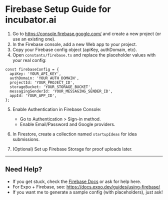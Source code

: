 # Firebase Setup Guide for incubator.ai

1. Go to https://console.firebase.google.com/ and create a new project (or use an existing one).
2. In the Firebase console, add a new Web app to your project.
3. Copy your Firebase config object (apiKey, authDomain, etc).
4. Open `constants/firebase.ts` and replace the placeholder values with your real config:

```
const firebaseConfig = {
  apiKey: 'YOUR_API_KEY',
  authDomain: 'YOUR_AUTH_DOMAIN',
  projectId: 'YOUR_PROJECT_ID',
  storageBucket: 'YOUR_STORAGE_BUCKET',
  messagingSenderId: 'YOUR_MESSAGING_SENDER_ID',
  appId: 'YOUR_APP_ID',
};
```

5. Enable Authentication in Firebase Console:
   - Go to Authentication > Sign-in method.
   - Enable Email/Password and Google providers.

6. In Firestore, create a collection named `startupIdeas` for idea submissions.

7. (Optional) Set up Firebase Storage for proof uploads later.

---

## Need Help?
- If you get stuck, check the [Firebase Docs](https://firebase.google.com/docs/web/setup) or ask for help here.
- For Expo + Firebase, see: https://docs.expo.dev/guides/using-firebase/
- If you want me to generate a sample config (with placeholders), just ask!
